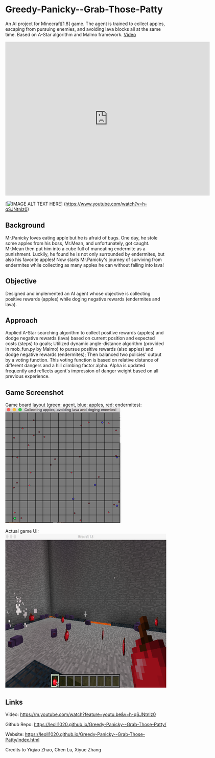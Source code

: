 # Greedy-Panicky--Grab-Those-Patty
An AI project for Minecraft[1.8] game. The agent is trained to collect apples, escaping from pursuing enemies, and avoiding lava blocks all at the same time. Based on A-Star algorithm and Malmo framework. [Video][video ref]

<div><iframe width="640" height="480" src="https://www.youtube.com/embed/h-qSJNtnlz0" frameborder="0" allowfullscreen></iframe></div>

[![IMAGE ALT TEXT HERE](https://img.youtube.com/vi/h-qSJNtnlz0/0.jpg)]
     (https://www.youtube.com/watch?v=h-qSJNtnlz0)

## Background
Mr.Panicky loves eating apple but he is afraid of bugs. One day, he stole some apples from his boss, Mr.Mean, and unfortunately, got caught. Mr.Mean then put him into a cube full of maneating endermite as a punishment. Luckily, he found he is not only surrounded by endermites, but also his favorite apples! Now starts Mr.Panicky's journey of surviving from endermites while collecting as many apples he can without falling into lava!

## Objective
Designed and implemented an AI agent whose objective is collecting positive rewards (apples) while doging negative rewards (endermites and lava).

## Approach
Applied A-Star searching algorithm to collect positive rewards (apples) and dodge negative rewards (lava) based on current position and expected costs (steps) to goals; Utilized dynamic angle-distance algorithm (provided in mob_fun.py by Malmo) to pursue positive rewards (also apples) and dodge negative rewards (endermites); Then balanced two policies' output by a voting function. This voting function is based on relative distance of different dangers and a hill climbing factor alpha. Alpha is updated frequently and reflects agent's impression of danger weight based on all previous experience.

## Game Screenshot
Game board layout (green: agent, blue: apples, red: endermites):
<br />
<img src="docs/game_board.png" height="360" width="360" alt=""> <br />

Actual game UI:
<br />
<img src="docs/game_layout.png" height="480" width="720" alt=""> <br />


## Links
Video: https://m.youtube.com/watch?feature=youtu.be&v=h-qSJNtnlz0

Github Repo: https://leoll1020.github.io/Greedy-Panicky--Grab-Those-Patty/

Website: https://leoll1020.github.io/Greedy-Panicky--Grab-Those-Patty/index.html


Credits to Yiqiao Zhao, Chen Lu, Xiyue Zhang

[video ref]: https://www.youtube.com/watch?v=h-qSJNtnlz0

